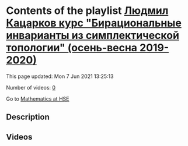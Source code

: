 # Contents of the playlist [Людмил Кацарков курс "Бирациональные инварианты из симплектической топологии" (осень-весна 2019-2020)](https://www.youtube.com/playlist?list=PLq3E5oubNNoBw5K-IdnDwovzOGy_g9PZE)

This page updated: Mon 7 Jun 2021 13:25:13

Number of videos: [0](#videos)

Go to [Mathematics at HSE](../README.md)

## Description



## Videos

